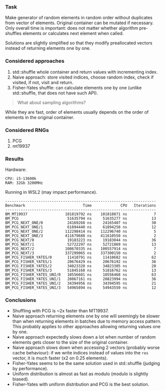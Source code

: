 ### Task

Make generator of random elements in random order without duplicates from vector of elements. Original container can be mutated if necessary. Only overall time is important: does not matter whether algorithm pre-shuffles elements or calculates next element when called.


Solutions are slightly simplified so that they modify preallocated vectors instead of returning elements one by one.

### Considered approaches

1. std::shuffle whole container and return values with incrementing index.
2. Naive approach: store visited indices, choose random index, check if visited, if not, visit and return.
3. Fisher-Yates shuffle: can calculate elements one by one (unlike std::shuffle, that does not have such API).

> What about sampling algorithms?

While they are fast, order of elements usually depends on the order of elements in the original container.

### Considered RNGs

1. PCG
2. mt19937

### Results

Hardware:
```
CPU: i5-13600k 
RAM: 32Gb 3200MHz
```

Running in WSL2 (may impact performance).

```
--------------------------------------------------------------------
Benchmark                          Time             CPU   Iterations
--------------------------------------------------------------------
BM_MT19937                 101819792 ns    101818871 ns            7
BM_PCG                      51635794 ns     51635277 ns           13
BM_PCG_NEXT_ONE/0           24169268 ns     24165407 ns           30
BM_PCG_NEXT_ONE/1           61894440 ns     61894258 ns           12
BM_PCG_NEXT_ONE/2          112298414 ns    112296740 ns            5
BM_PCG_NEXT_ONE/3          411679688 ns    411610550 ns            2
BM_PCG_NEXT/0               19183223 ns     19183044 ns           36
BM_PCG_NEXT/1               52722297 ns     52721869 ns           13
BM_PCG_NEXT/2              100670335 ns    100557914 ns            7
BM_PCG_NEXT/3              337299065 ns    337300150 ns            2
BM_PCG_FISHER_YATES/0       11410791 ns     11410682 ns           62
BM_PCG_FISHER_YATES/1       20676429 ns     20676192 ns           36
BM_PCG_FISHER_YATES/2       34823320 ns     34823305 ns           20
BM_PCG_FISHER_YATES/3       51845168 ns     51816762 ns           13
BM_PCG_FISHER_YATES_UNI/0   10556601 ns     10556468 ns           63
BM_PCG_FISHER_YATES_UNI/1   20867161 ns     20823994 ns           36
BM_PCG_FISHER_YATES_UNI/2   34394956 ns     34394595 ns           21
BM_PCG_FISHER_YATES_UNI/3   54965894 ns     54943550 ns           12
```

### Conclusions

- Shuffling with PCG is ~2x faster than MT19937.
- Naive approach returning elements one by one will seemingly be slower than when returning elements in batches due to memory access pattern. This probably applies to other approaches allowing returning values one by one.
- Naive approach expectedly slows down a lot when number of random elements gets closer to the size of the original container.
- Naive approach slows down when accessing 2 vectors (probably worse cache behaviour): if we write indices instead of values into the `res` vector, it is much faster (x2 on 0.25 elements).
- Fisher-Yates seems to be the same solution used in std::shuffle (judging by performance).
- Uniform distribution is almost as fast as modulo (modulo is slightly biased).
- Fisher-Yates with uniform distribution and PCG is the best solution.
